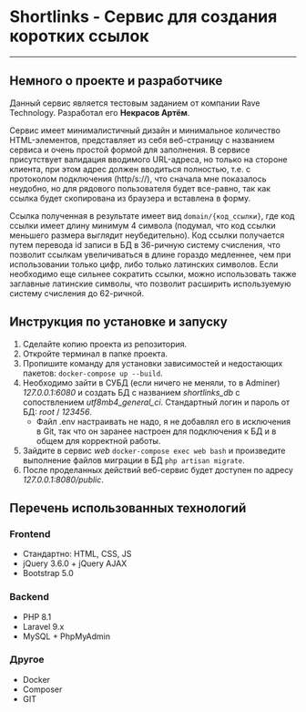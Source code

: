 # Shortlinks - Сервис для создания коротких ссылок

---

## Немного о проекте и разработчике

Данный сервис является тестовым заданием от компании Rave Technology. Разработал его __Некрасов Артём__.

Сервис имеет минималистичный дизайн и минимальное количество HTML-элементов, представляет из себя веб-страницу с названием сервиса и очень простой формой для заполнения. В сервисе присутствует валидация вводимого URL-адреса, но только на стороне клиента, при этом адрес должен вводиться полностью, т.е. с протоколом подключения (http/s://), что сначала мне показалось неудобно, но для рядового пользователя будет все-равно, так как ссылка будет скопирована из браузера и вставлена в форму.

Ссылка полученная в результате имеет вид `domain/{код_ссылки}`, где код ссылки имеет длину минимум 4 символа (подумал, что код ссылки меньшего размера выглядит неубедительно). Код ссылки получается путем перевода id записи в БД в 36-ричную систему счисления, что позволит ссылкам увеличиваться в длине гораздо медленнее, чем при использовании только цифр, либо только латинских символов. Если необходимо еще сильнее сократить ссылки, можно использовать также заглавные латинские символы, что позволит расширить используемую систему счисления до 62-ричной.

## Инструкция по установке и запуску

1. Сделайте копию проекта из репозитория.
2. Откройте терминал в папке проекта.
3. Пропишите команду для установки зависимостей и недостающих пакетов: `docker-compose up --build`.
4. Необходимо зайти в СУБД (если ничего не меняли, то в Adminer) *127.0.0.1:6080* и создать БД с названием *shortlinks_db* с сопоствлением *utf8mb4_general_ci*. Стандартный логин и пароль от БД: *root* / *123456*.
    * Файл .env настраивать не надо, я не добавлял его в исключения в Git, так что он заранее настроен для подключения к БД и в общем для корректной работы.
5. Зайдите в сервис *web* `docker-compose exec web bash` и произведите выполнение файлов миграции в БД `php artisan migrate`.
6. После проделанных действий веб-сервис будет доступен по адресу *127.0.0.1:8080/public*.


## Перечень использованных технологий

### Frontend

- Стандартно: HTML, CSS, JS
- jQuery 3.6.0 + jQuery AJAX
- Bootstrap 5.0

### Backend

- PHP 8.1
- Laravel 9.x
- MySQL + PhpMyAdmin

### Другое

- Docker
- Composer
- GIT